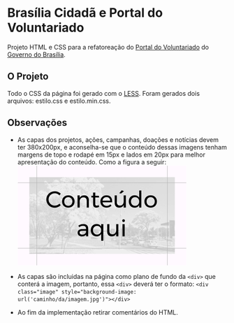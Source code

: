 # Brasília Cidadã e Portal do Voluntariado
Projeto HTML e CSS para a refatoreação do [Portal do Voluntariado](http://portaldovoluntariado.df.gov.br) do [Governo do Brasília](http://brasilia.df.gov.br).

## O Projeto
Todo o CSS da página foi gerado com o [LESS](http://lesscss.org/). Foram gerados dois arquivos: estilo.css e estilo.min.css.

## Observações
* As capas dos projetos, ações, campanhas, doações e notícias devem ter 380x200px, e aconselha-se que o conteúdo dessas imagens tenham margens de topo e rodapé em 15px e lados em 20px para melhor apresentação do conteúdo. Como a figura a seguir:
![Exemplo de capa com fundo](images/exemplo-com-fundo.png?raw=true "Exemplo de capa com fundo")

* As capas são incluidas na página como plano de fundo da `<div>` que conterá a imagem, portanto, essa `<div>` deverá ter o formato:
```<div class="image" style="background-image: url('caminho/da/imagem.jpg')"></div>```

* Ao fim da implementação retirar comentários do HTML.
